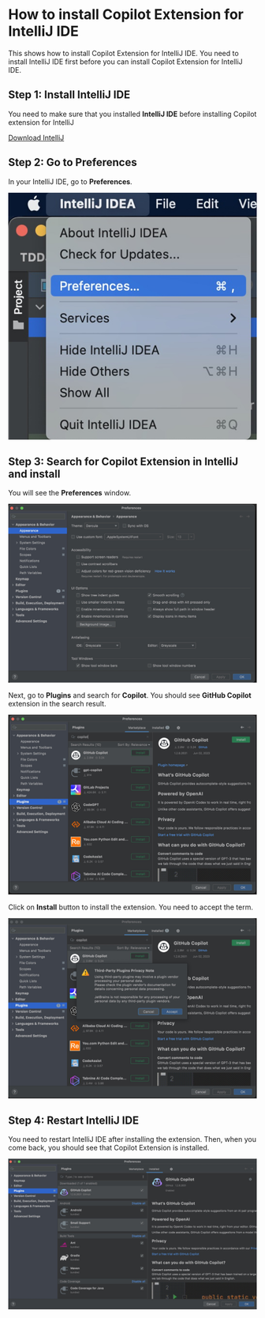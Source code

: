 # How to install Copilot Extension for IntelliJ IDE

This shows how to install Copilot Extension for IntelliJ IDE. You need to install IntelliJ IDE first before you can install Copilot Extension for IntelliJ IDE.

## Step 1: Install IntelliJ IDE

You need to make sure that you installed **IntelliJ IDE** before installing Copilot extension for IntelliJ

[Download IntelliJ](https://www.jetbrains.com/idea/download)

## Step 2: Go to Preferences

In your IntelliJ IDE, go to **Preferences**.

![Preferences](../images/CopilotPrerequisite/1_SettingExtension.jpg)

## Step 3: Search for Copilot Extension in IntelliJ and install

You will see the **Preferences** window.

![Home for Extension](../images/CopilotPrerequisite/2_SettingHome.jpg)

Next, go to **Plugins** and search for **Copilot**. You should see **GitHub Copilot** extension in the search result. 

![Search for Extension](../images/CopilotPrerequisite/3_SearchCopilot.jpg)


Click on **Install** button to install the extension. You need to accept the term.

![Install Extension and accept](../images/CopilotPrerequisite/4_AcceptCondition.jpg)

## Step 4: Restart IntelliJ IDE

You need to restart IntelliJ IDE after installing the extension. Then, when you come back, you should see that Copilot Extension is installed.

![Restart IntelliJ IDE](../images/CopilotPrerequisite/5_InstalledCopilot.jpg)
